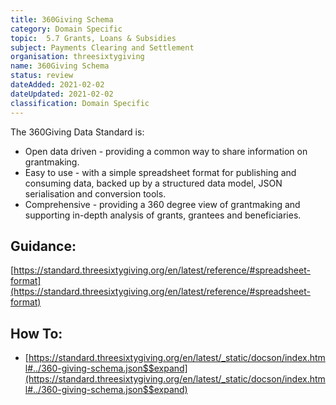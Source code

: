 ```yaml
---
title: 360Giving Schema
category: Domain Specific
topic:	5.7 Grants, Loans & Subsidies
subject: Payments Clearing and Settlement
organisation: threesixtygiving
name: 360Giving Schema
status: review
dateAdded: 2021-02-02
dateUpdated: 2021-02-02
classification: Domain Specific
---
```




The 360Giving Data Standard is:
 - Open data driven - providing a common way to share information on grantmaking.
 - Easy to use - with a simple spreadsheet format for publishing and consuming data, backed up by a structured data model, JSON serialisation and conversion tools.
 - Comprehensive - providing a 360 degree view of grantmaking and supporting in-depth analysis of grants, grantees and beneficiaries.
 

## Guidance:

[https://standard.threesixtygiving.org/en/latest/reference/#spreadsheet-format](https://standard.threesixtygiving.org/en/latest/reference/#spreadsheet-format)

## How To:
 - [https://standard.threesixtygiving.org/en/latest/_static/docson/index.html#../360-giving-schema.json$$expand](https://standard.threesixtygiving.org/en/latest/_static/docson/index.html#../360-giving-schema.json$$expand)
